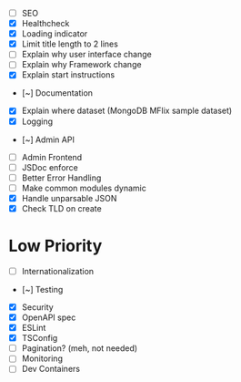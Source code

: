 - [ ] SEO
- [x] Healthcheck
- [x] Loading indicator
- [x] Limit title length to 2 lines
- [ ] Explain why user interface change
- [ ] Explain why Framework change
- [x] Explain start instructions
- [~] Documentation
- [x] Explain where dataset (MongoDB MFlix sample dataset)
- [x] Logging
- [~] Admin API
- [ ] Admin Frontend
- [ ] JSDoc enforce
- [ ] Better Error Handling
- [ ] Make common modules dynamic
- [x] Handle unparsable JSON
- [x] Check TLD on create

# Low Priority
- [ ] Internationalization
- [~] Testing
- [x] Security
- [x] OpenAPI spec
- [x] ESLint
- [x] TSConfig
- [ ] Pagination? (meh, not needed)
- [ ] Monitoring
- [ ] Dev Containers
